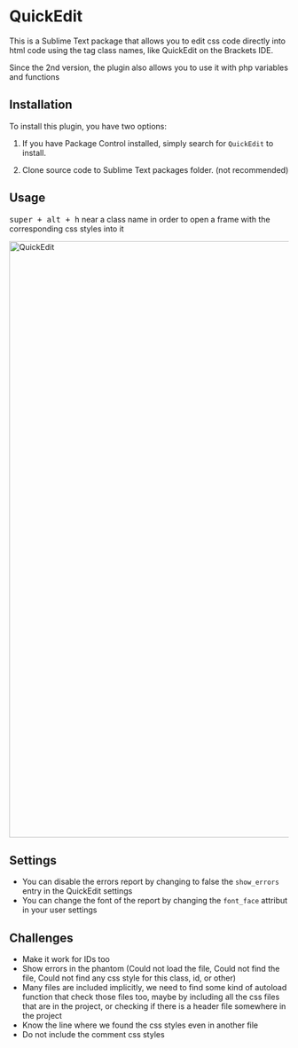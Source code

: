 # QuickEdit
This is a Sublime Text package that allows you to edit css code directly into html code using the tag class names, like QuickEdit on the Brackets IDE.

Since the 2nd version, the plugin also allows you to use it with php variables and functions

## Installation
To install this plugin, you have two options:

1. If you have Package Control installed, simply search for `QuickEdit` to install.

2. Clone source code to Sublime Text packages folder. (not recommended)

## Usage
<kbd>super + alt + h</kbd> near a class name in order to open a frame with the corresponding css styles into it

<img width="1076" alt="QuickEdit" src="https://user-images.githubusercontent.com/18115514/28502479-8864de10-6ff3-11e7-9a8e-cfa5620b38aa.png">

## Settings
- You can disable the errors report by changing to false the `show_errors` entry in the QuickEdit settings
- You can change the font of the report by changing the `font_face` attribut in your user settings

## Challenges
 - Make it work for IDs too
 - Show errors in the phantom (Could not load the file, Could not find the file, Could not find any css style for this class, id, or other)
 - Many files are included implicitly, we need to find some kind of autoload function that check those files too, maybe by including all the css files that are in the project, or checking if there is a header file somewhere in the project
 - Know the line where we found the css styles even in another file
 - Do not include the comment css styles
